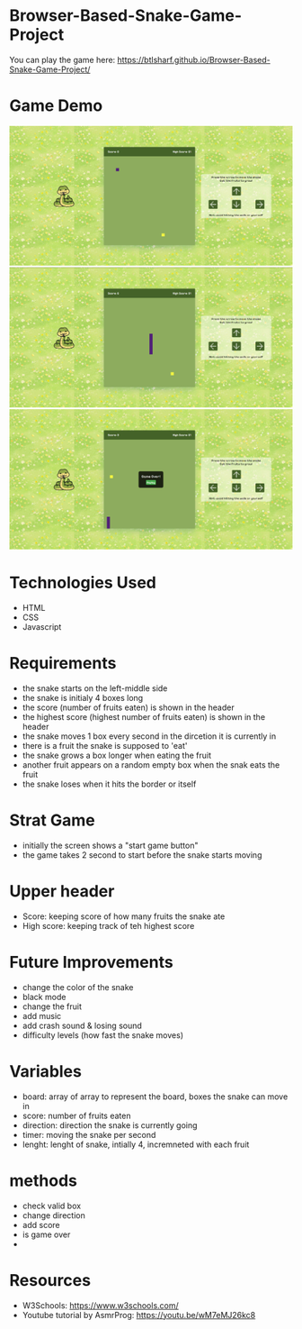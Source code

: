 # Browser-Based-Snake-Game-Project 

You can play the game here: https://btlsharf.github.io/Browser-Based-Snake-Game-Project/

# Game Demo
![alt text](image.png)
![alt text](image-1.png)
![alt text](image-2.png)

# Technologies Used
- HTML
- CSS
- Javascript

# Requirements
- the snake starts on the left-middle side
- the snake is initialy 4 boxes long
- the score (number of fruits eaten) is shown in the header
- the highest score (highest number of fruits eaten) is shown in the header
- the snake moves 1 box every second in the dircetion it is currently in
- there is a fruit the snake is supposed to 'eat'
- the snake grows a box longer when eating the fruit
- another fruit appears on a random empty box when the snak eats the fruit
- the snake loses when it hits the border or itself

# Strat Game 
- initially the screen shows a "start game button" 
- the game takes 2 second to start before the snake starts moving

# Upper header
- Score: keeping score of how many fruits the snake ate
- High score: keeping track of teh highest score

# Future Improvements
- change the color of the snake
- black mode
- change the fruit
- add music
- add crash sound & losing sound
- difficulty levels (how fast  the snake moves)

# Variables
- board: array of array to represent the board, boxes the snake can move in
- score: number of fruits eaten
- direction: direction the snake is currently going
- timer: moving the snake per second
- lenght: lenght of snake, intially 4, incremneted with each fruit


# methods
- check valid box
- change direction
- add score
- is game over
- 


# Resources 
- W3Schools: https://www.w3schools.com/
- Youtube tutorial by AsmrProg: https://youtu.be/wM7eMJ26kc8
